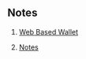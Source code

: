 ## Notes

1. [Web Based Wallet](https://projects.100xdevs.com/tracks/web-wallet-rpc/Creating-a-web-based-wallet--RPCs-1)

2. [Notes](https://app.100xdevs.com/courses/13/444/463)
